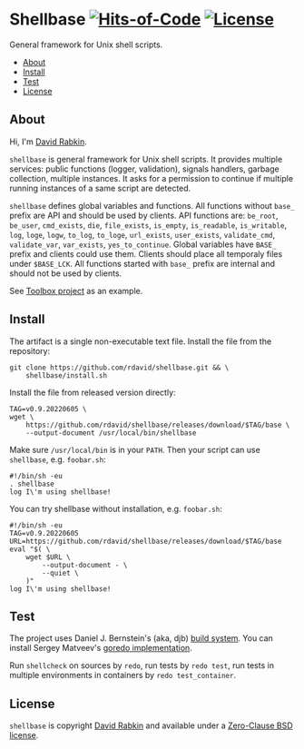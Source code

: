 # Shellbase [![Hits-of-Code](https://hitsofcode.com/github/rdavid/shellbase?branch=master)](https://hitsofcode.com/view/github/rdavid/shellbase?branch=master) [![License](https://img.shields.io/badge/license-0BSD-green)](https://github.com/rdavid/shellbase/blob/master/LICENSE)
General framework for Unix shell scripts.

* [About](#about)
* [Install](#install)
* [Test](#test)
* [License](#license)

## About
Hi, I'm [David Rabkin](http://cv.rabkin.co.il).

`shellbase` is general framework for Unix shell scripts. It provides multiple
services: public functions (logger, validation), signals handlers, garbage
collection, multiple instances. It asks for a permission to continue if
multiple running instances of a same script are detected.

`shellbase` defines global variables and functions. All functions without
`base_` prefix are API and should be used by clients. API functions are:
`be_root`, `be_user`, `cmd_exists`, `die`, `file_exists`, `is_empty`,
`is_readable`, `is_writable`, `log`, `loge`, `logw`, `to_log`, `to_loge`,
`url_exists`, `user_exists`, `validate_cmd`, `validate_var`, `var_exists`,
`yes_to_continue`. Global variables have `BASE_` prefix and clients could use
them. Clients should place all temporaly files under `$BASE_LCK`. All functions
started with `base_` prefix are internal and should not be used by clients.

See [Toolbox project](https://github.com/rdavid/toolbox) as an example.

## Install
The artifact is a single non-executable text file. Install the file from the
repository:

    git clone https://github.com/rdavid/shellbase.git && \
    	shellbase/install.sh

Install the file from released version directly:

    TAG=v0.9.20220605 \
    wget \
    	https://github.com/rdavid/shellbase/releases/download/$TAG/base \
    	--output-document /usr/local/bin/shellbase

Make sure `/usr/local/bin` is in your `PATH`. Then your script can use
`shellbase`, e.g. `foobar.sh`:

    #!/bin/sh -eu
    . shellbase
    log I\'m using shellbase!

You can try shellbase without installation, e.g. `foobar.sh`:

    #!/bin/sh -eu
    TAG=v0.9.20220605
    URL=https://github.com/rdavid/shellbase/releases/download/$TAG/base
    eval "$( \
    	wget $URL \
    		--output-document - \
    		--quiet \
    	)"
    log I\'m using shellbase!

## Test
The project uses Daniel J. Bernstein's (aka, djb)
[build system](http://cr.yp.to/redo.html). You can install Sergey Matveev's
[goredo implementation](http://www.goredo.cypherpunks.ru/Install.html).

Run `shellcheck` on sources by `redo`, run tests by `redo test`, run tests in
multiple environments in containers by `redo test_container`.

## License
`shellbase` is copyright [David Rabkin](http://cv.rabkin.co.il) and available
under a [Zero-Clause BSD license](https://github.com/rdavid/shellbase/blob/master/LICENSE).
